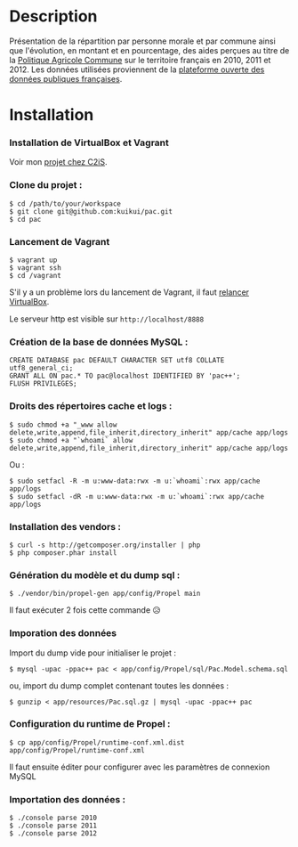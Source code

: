 # Description

Présentation de la répartition par personne morale et par commune ainsi que l'évolution, en montant et en pourcentage, des aides perçues au titre de la [Politique Agricole Commune](http://fr.wikipedia.org/wiki/Politique_agricole_commune) sur le territoire français en 2010, 2011 et 2012. Les données utilisées proviennent de la [plateforme ouverte des données publiques françaises](http://www.data.gouv.fr/fr/dataset/aides-percues-par-les-personnes-morales-au-titre-de-la-politique-agricole-commune).

# Installation

### Installation de VirtualBox et Vagrant

Voir mon [projet chez C2iS](https://github.com/c2is/VagrantBoxes/tree/master/your-lamp-server#your-custom-lamp-server).

### Clone du projet :

```shell
$ cd /path/to/your/workspace
$ git clone git@github.com:kuikui/pac.git
$ cd pac
```

### Lancement de Vagrant
```shell
$ vagrant up
$ vagrant ssh
$ cd /vagrant
```

S'il y a un problème lors du lancement de Vagrant, il faut [relancer VirtualBox](https://coderwall.com/p/ydma0q).

Le serveur http est visible sur `http://localhost/8888`

### Création de la base de données MySQL :

```shell
CREATE DATABASE pac DEFAULT CHARACTER SET utf8 COLLATE utf8_general_ci;
GRANT ALL ON pac.* TO pac@localhost IDENTIFIED BY 'pac++';
FLUSH PRIVILEGES;
```

### Droits des répertoires cache et logs :

```shell
$ sudo chmod +a "_www allow delete,write,append,file_inherit,directory_inherit" app/cache app/logs
$ sudo chmod +a "`whoami` allow delete,write,append,file_inherit,directory_inherit" app/cache app/logs
```

Ou :

```shell
$ sudo setfacl -R -m u:www-data:rwx -m u:`whoami`:rwx app/cache app/logs
$ sudo setfacl -dR -m u:www-data:rwx -m u:`whoami`:rwx app/cache app/logs
```

### Installation des vendors :

```shell
$ curl -s http://getcomposer.org/installer | php
$ php composer.phar install
```

### Génération du modèle et du dump sql :

```shell
$ ./vendor/bin/propel-gen app/config/Propel main
```

Il faut exécuter 2 fois cette commande :disappointed_relieved:

### Imporation des données

Import du dump vide pour initialiser le projet :

```shell
$ mysql -upac -ppac++ pac < app/config/Propel/sql/Pac.Model.schema.sql
```

ou, import du dump complet contenant toutes les données :

```shell
$ gunzip < app/resources/Pac.sql.gz | mysql -upac -ppac++ pac
```

### Configuration du runtime de Propel :

```shell
$ cp app/config/Propel/runtime-conf.xml.dist app/config/Propel/runtime-conf.xml
```
Il faut ensuite éditer pour configurer avec les paramètres de connexion MySQL

### Importation des données :

```shell
$ ./console parse 2010
$ ./console parse 2011
$ ./console parse 2012
```
